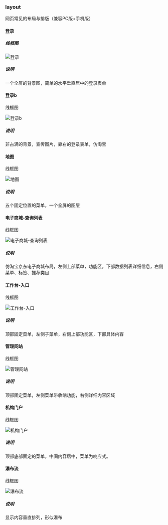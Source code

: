 ### layout

网页常见的布局与排版（兼容PC版+手机版）

#### 登录

##### 线框图



![登录](线框图\登录.png)

##### 说明

一个全屏的背景图，简单的水平垂直居中的登录表单

#### 登录b

线框图

![登录b](线框图\登录b.png)

##### 说明

非占满的背景，宣传图片，靠右的登录表单，仿淘宝

#### 地图

线框图

![地图](线框图\地图.png)

##### 说明

五个固定位置的菜单，一个全屏的图层

#### 电子商城-查询列表

线框图

![电子商城-查询列表](线框图\电子商城-查询列表.png)

##### 说明

仿淘宝京东电子商城布局，左侧上部菜单，功能区，下部数据列表详细信息，右侧菜单、标签、推荐类目



#### 工作台-入口

线框图

![工作台-入口](线框图\工作台-入口.png)

##### 说明

顶部固定菜单，左侧子菜单，右侧上部功能区，下部具体内容

#### 管理网站

线框图

![管理网站](线框图\管理网站.png)

##### 说明

顶部固定菜单，左侧菜单带收缩功能，右侧详细内容区域

#### 机构门户

线框图

![机构门户](线框图\机构门户.png)

##### 说明

顶部底部固定的菜单，中间内容居中，菜单为响应式。

#### 瀑布流

线框图

![瀑布流](线框图\瀑布流.png)

##### 说明

显示内容垂直排列，形似瀑布